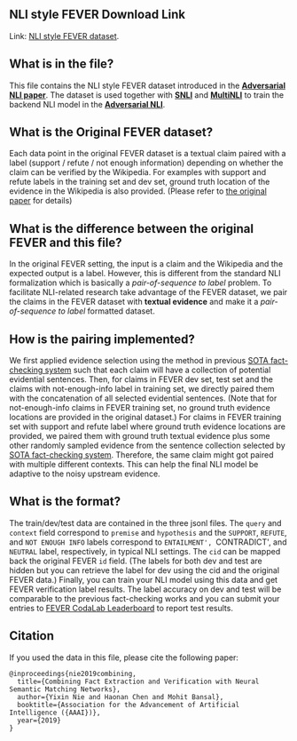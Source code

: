 ## NLI style FEVER Download Link
Link: [NLI style FEVER dataset](https://www.dropbox.com/s/hylbuaovqwo2zav/nli_fever.zip?dl=0).

## What is in the file?
This file contains the NLI style FEVER dataset introduced in the [**Adversarial NLI paper**](https://arxiv.org/abs/1910.14599).
The dataset is used together with [**SNLI**](https://nlp.stanford.edu/projects/snli/) and [**MultiNLI**](https://www.nyu.edu/projects/bowman/multinli/) to train the backend NLI model in the [**Adversarial NLI**](https://adversarialnli.com/).

## What is the Original FEVER dataset?
Each data point in the original FEVER dataset is a textual claim paired with a label (support / refute / not enough information) depending on whether the claim can be verified by the Wikipedia.
For examples with support and refute labels in the training set and dev set, ground truth location of the evidence in the Wikipedia is also provided. (Please refer to [the original paper](https://arxiv.org/abs/1803.05355) for details)

## What is the difference between the original FEVER and this file?
In the original FEVER setting, the input is a claim and the Wikipedia and the expected output is a label. 
However, this is different from the standard NLI formalization which is basically a *pair-of-sequence to label* problem.
To facilitate NLI-related research take advantage of the FEVER dataset, we pair the claims in the FEVER dataset with **textual evidence** and make it a *pair-of-sequence to label* formatted dataset.

## How is the pairing implemented?
We first applied evidence selection using the method in previous [SOTA fact-checking system](https://arxiv.org/abs/1811.07039) such that each claim will have a collection of potential evidential sentences.
Then, for claims in FEVER dev set, test set and the claims with not-enough-info label in training set, we directly paired them with the concatenation of all selected evidential sentences. 
(Note that for not-enough-info claims in FEVER training set, no ground truth evidence locations are provided in the original dataset.)
For claims in FEVER training set with support and refute label where ground truth evidence locations are provided, we paired them with ground truth textual evidence plus some other randomly sampled evidence from the sentence collection selected by [SOTA fact-checking system](https://arxiv.org/abs/1811.07039).
Therefore, the same claim might got paired with multiple different contexts.
This can help the final NLI model be adaptive to the noisy upstream evidence.

## What is the format?
The train/dev/test data are contained in the three jsonl files. 
The `query` and `context` field correspond to `premise` and `hypothesis` and the `SUPPORT`, `REFUTE`, and `NOT ENOUGH INFO` labels correspond to `ENTAILMENT', `CONTRADICT', and `NEUTRAL` label, respectively, in typical NLI settings.
The `cid` can be mapped back the original FEVER `id` field. (The labels for both dev and test are hidden but you can retrieve the label for dev using the cid and the original FEVER data.)
Finally, you can train your NLI model using this data and get FEVER verification label results. The label accuracy on dev and test will be comparable to the previous fact-checking works and you can submit your entries to [FEVER CodaLab Leaderboard](https://competitions.codalab.org/competitions/18814#results) to report test results.

## Citation
If you used the data in this file, please cite the following paper:
```
@inproceedings{nie2019combining,
  title={Combining Fact Extraction and Verification with Neural Semantic Matching Networks},
  author={Yixin Nie and Haonan Chen and Mohit Bansal},
  booktitle={Association for the Advancement of Artificial Intelligence ({AAAI})},
  year={2019}
}
```